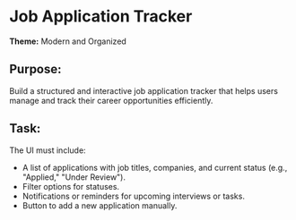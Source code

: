 # Job Application Tracker

**Theme:** Modern and Organized

## Purpose:
Build a structured and interactive job application tracker that helps users manage and track their career opportunities efficiently.

## Task:
The UI must include:
- A list of applications with job titles, companies, and current status (e.g., "Applied," "Under Review").
- Filter options for statuses.
- Notifications or reminders for upcoming interviews or tasks.
- Button to add a new application manually.
